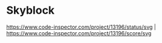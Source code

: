# Skyblock
https://www.code-inspector.com/project/13196/status/svg | https://www.code-inspector.com/project/13196/score/svg
